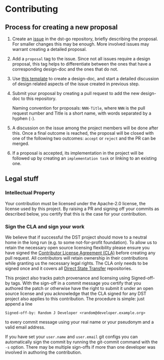 # Contributing

## Process for creating a new proposal

1. Create an
   [issue](https://github.com/direct-state-transfer/dst-go/issues/new?template=improvement.md)
   in the dst-go repository, briefly describing the proposal. For
   smaller changes this may be enough. More involved issues may warrant
   creating a detailed proposal.

2. Add a `proposal` tag to the issue. Since not all issues require a
   design proposal, this tag helps to differentiate between the ones
   that have a corresponding design-doc and the ones that do not.

3. Use [this template](design/000-template.md) to create a design-doc,
   and start a detailed discussion of design related aspects of the
   issue created in previous step.  

4. Submit your proposal by creating a pull request to add the new
   design-doc to this repository.

   Naming convention for proposals: `NNN-Title`, where `NNN` is the pull
   request number and Title is a short name, with words separated by a
   hyphen (`-`).

5. A discussion on the issue among the project members will be done
   after this. Once a final outcome is reached, the proposal will be
   closed with one of the following two outcomes: `accept` or `reject`
   and the PR can be merged.

6. If a proposal is accepted, its implementation in the project will be
   followed up by creating an `implementation task` or linking to an
   existing one.

## Legal stuff

### Intellectual Property

Your contribution must be licensed under the Apache-2.0 license, the
license used by this project. By raising a PR and signing off your
commits as described below, you certify that this is the case for your
contribution.

### Sign the CLA and sign your work

We believe that if successful the DST project should move to a neutral
home in the long run (e.g. to some not-for-profit foundation). To allow
us to retain the necessary open source licensing flexibility please
ensure you have signed the [Contributor License Agreement
(CLA)](https://cla-assistant.io/direct-state-transfer/dst-proposal)
before creating any pull request. All contributors will retain ownership
in their contributions while granting us the necessary legal rights. The
CLA only needs to be signed once and it covers all [Direct State
Transfer](https://github.com/direct-state-transfer) repositories.

This project also tracks patch provenance and licensing using
Signed-off-by tags. With the sign-off in a commit message you certify
that you authored the patch or otherwise have the right to submit it
under an open source license and you acknowledge that the CLA signed for
any DST project also applies to this contribution. The procedure is
simple: just append a line

    Signed-off-by: Random J Developer <random@developer.example.org>

to every commit message using your real name or your pseudonym and a
valid email address.

If you have set your `user.name` and `user.email` git configs you can
automatically sign the commit by running the git-commit command with the
`-s` option.  There may be multiple sign-offs if more than one developer
was involved in authoring the contribution.
